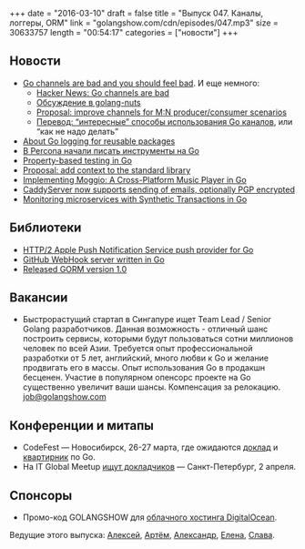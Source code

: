 +++
date = "2016-03-10"
draft = false
title = "Выпуск 047. Каналы, логгеры, ORM"
link = "golangshow.com/cdn/episodes/047.mp3"
size = 30633757
length = "00:54:17"
categories = ["новости"]
+++

## Новости
- [Go channels are bad and you should feel bad](http://www.jtolds.com/writing/2016/03/go-channels-are-bad-and-you-should-feel-bad/). И еще немного:
  - [Hacker News: Go channels are bad](https://news.ycombinator.com/item?id=11210578)
  - [Обсуждение в golang-nuts](https://groups.google.com/forum/#!topic/golang-nuts/LM648yrPpck)
  - [Proposal: improve channels for M:N producer/consumer scenarios](https://github.com/golang/go/issues/14601)
  - [Перевод: “интересные” способы использования Go каналов](https://habrahabr.ru/post/278349/), или “как не надо делать”
- [About Go logging for reusable packages](https://0value.com/about-Go-logging)
- [В Percona начали писать инструменты на Go](https://www.percona.com/blog/2015/02/02/faster-fingerprints-and-go-packages-for-mysql/)
- [Property-based testing in Go](http://www.quii.co.uk/Property-based%20testing%20in%20Go)
- [Proposal: add context to the standard library](https://github.com/golang/go/issues/14660)
- [Implementing Moggio: A Cross-Platform Music Player in Go](https://mattjibson.com/blog/2016/02/29/moggio-multi-source-music-player/)
- [CaddyServer now supports sending of emails, optionally PGP encrypted](https://caddyserver.com/docs/mailout)
- [Monitoring microservices with Synthetic Transactions in Go](http://labs.unacast.com/2016/03/10/monitoring-microservices-synthetic-transactions-in-go/)

## Библиотеки
- [HTTP/2 Apple Push Notification Service push provider for Go](https://github.com/sideshow/apns2)
- [GitHub WebHook server written in Go](https://github.com/agrison/harpoon)
- [Released GORM version 1.0](https://jinzhu.github.io/gorm)

## Вакансии
- Быстрорастущий стартап в Сингапуре ищет Team Lead / Senior Golang разработчиков. Данная возможность - отличный шанс построить сервисы, которыми будут пользоваться сотни миллионов человек по всей Азии. Требуется опыт профессиональной разработки от 5 лет, английский, много любви к Go и желание продвигать его в массы. Опыт использования Go в продакшн бесценен. Участие в популярном опенсорс проекте на Go существенно увеличит ваши шансы. Компенсация за релокацию. [job@golangshow.com](mailto:job@golangshow.com)

## Конференции и митапы
- CodeFest — Новосибирск, 26-27 марта, где ожидаются [доклад](http://2016.codefest.ru/lecture/1068) и [квартирник](http://2016.codefest.ru/lecture/1121) по Go.
- На IT Global Meetup [ищут докладчиков](http://4gophers.ru/news/ishchet-dokladchikov-na-it-global-meetup-7)  — Санкт-Петербург, 2 апреля.

## Спонсоры
- Промо-код GOLANGSHOW для [облачного хостинга DigitalOcean](https://www.digitalocean.com/?utm_campaign=golangshow&utm_medium=podcast&refcode=63eedb038a3e).

Ведущие этого выпуска: [Алексей](https://twitter.com/paaleksey), [Артём](https://twitter.com/miolini), [Александр](https://twitter.com/LK4D4math), [Елена](https://twitter.com/webdeva), [Слава](https://twitter.com/m0sth8).

